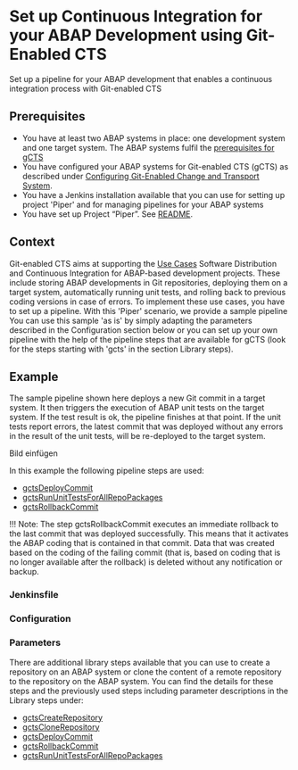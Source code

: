 # Set up Continuous Integration for your ABAP Development using Git-Enabled CTS

Set up a pipeline for your ABAP development that enables a continuous integration process with Git-enabled CTS

## Prerequisites

* You have at least two ABAP systems in place: one development system and one target system. The ABAP systems fulfil the [prerequisites for gCTS](https://help.sap.com/viewer/4a368c163b08418890a406d413933ba7/latest/en-US/275739524c7348f0a0ab54fe1fe05954.html)
* You have configured your ABAP systems for Git-enabled CTS (gCTS) as described under [Configuring Git-Enabled Change and Transport System](https://help.sap.com/viewer/4a368c163b08418890a406d413933ba7/latest/en-US/26c9c6c5a89244cb9506c253d36c3fda.html).
* You have a Jenkins installation available that you can use for setting up project 'Piper' and for managing pipelines for your ABAP systems
* You have set up Project “Piper”. See [README](https://github.com/SAP/jenkins-library/blob/master/README.md).

## Context

Git-enabled CTS aims at supporting the [Use Cases](https://help.sap.com/viewer/4a368c163b08418890a406d413933ba7/latest/en-US/fb77f07bb9644979be357b701a4a441f.html#) Software Distribution and Continuous Integration for ABAP-based development projects. These include storing ABAP developments in Git repositories, deploying them on a target system, automatically running unit tests, and rolling back to previous coding versions in case of errors. To implement these use cases, you have to set up a pipeline. With this 'Piper' scenario, we provide a sample pipeline You can use this sample 'as is' by simply adapting the parameters described in the Configuration section below or you can set up your own pipeline with the help of the pipeline steps that are available for gCTS (look for the steps starting with 'gcts' in the section Library steps).


## Example
The sample pipeline shown here deploys a new Git commit in a target system. It then triggers the execution of ABAP unit tests on the target system. If the test result is ok, the pipeline finishes at that point. If the unit tests report errors, the latest commit that was deployed without any errors in the result of the unit tests, will be re-deployed to the target system.

Bild einfügen

In this example the following pipeline steps are used:
* [gctsDeployCommit](https://sap.github.io/jenkins-library/steps/gctsDeployCommit)
* [gctsRunUnitTestsForAllRepoPackages](https://sap.github.io/jenkins-library/steps/gctsRunUnitTestsForAllRepoPackages)
* [gctsRollbackCommit](https://sap.github.io/jenkins-library/steps/gctsRollbackCommit)

!!! Note:
    The step gctsRollbackCommit executes an immediate rollback to the last commit that was deployed successfully. This means that it activates the ABAP coding that is contained in that commit. Data that was created based on the coding of the failing commit (that is, based on coding that is no longer available after the rollback) is deleted without any notification or backup.


### Jenkinsfile

### Configuration

### Parameters
There are additional library steps available that you can use to create a repository on an ABAP system or clone the content of a remote repository to the repository on the ABAP system. You can find the details for these steps and the previously used steps including parameter descriptions in the Library steps under:
* [gctsCreateRepository](https://sap.github.io/jenkins-library/steps/gctsCreateRepository)
* [gctsCloneRepository](https://sap.github.io/jenkins-library/steps/gctsCloneRepository)
* [gctsDeployCommit](https://sap.github.io/jenkins-library/steps/gctsDeployCommit)
* [gctsRollbackCommit](https://sap.github.io/jenkins-library/steps/gctsRollbackCommit)
* [gctsRunUnitTestsForAllRepoPackages](https://sap.github.io/jenkins-library/steps/gctsRunUnitTestsForAllRepoPackages)